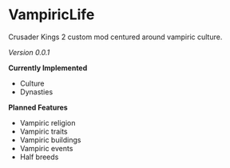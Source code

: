 # VampiricLife
Crusader Kings 2 custom mod centured around vampiric culture.

 *Version 0.0.1*
 
  **Currently Implemented**
- Culture
- Dynasties

**Planned Features**
- Vampiric religion 
- Vampiric traits
- Vampiric buildings
- Vampiric events
- Half breeds

